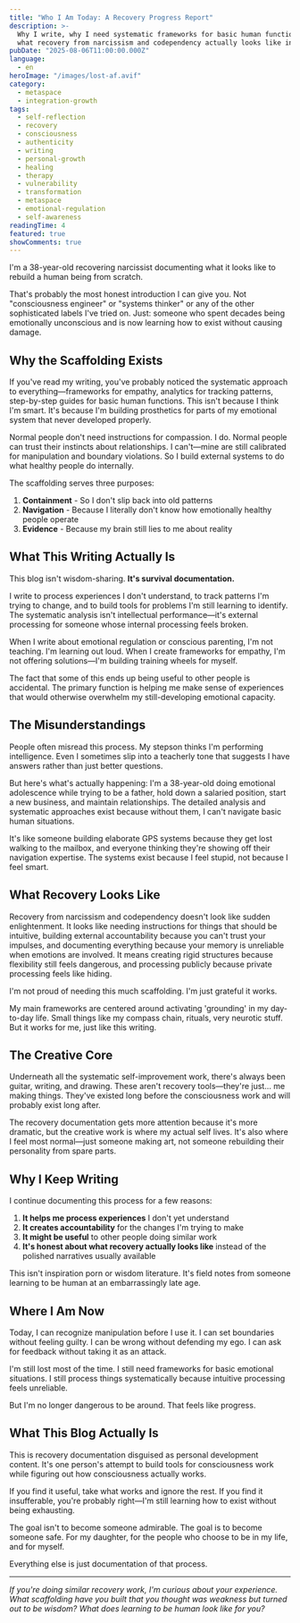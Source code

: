 ```yaml
---
title: "Who I Am Today: A Recovery Progress Report"
description: >-
  Why I write, why I need systematic frameworks for basic human functions, and
  what recovery from narcissism and codependency actually looks like in practice.
pubDate: "2025-08-06T11:00:00.000Z"
language:
  - en
heroImage: "/images/lost-af.avif"
category:
  - metaspace
  - integration-growth
tags:
  - self-reflection
  - recovery
  - consciousness
  - authenticity
  - writing
  - personal-growth
  - healing
  - therapy
  - vulnerability
  - transformation
  - metaspace
  - emotional-regulation
  - self-awareness
readingTime: 4
featured: true
showComments: true
---
```


I'm a 38-year-old recovering narcissist documenting what it looks like to rebuild a human being from scratch.

That's probably the most honest introduction I can give you. Not "consciousness engineer" or "systems thinker" or any of the other sophisticated labels I've tried on. Just: someone who spent decades being emotionally unconscious and is now learning how to exist without causing damage.

## Why the Scaffolding Exists

If you've read my writing, you've probably noticed the systematic approach to everything—frameworks for empathy, analytics for tracking patterns, step-by-step guides for basic human functions. This isn't because I think I'm smart. It's because I'm building prosthetics for parts of my emotional system that never developed properly.

Normal people don't need instructions for compassion. I do. Normal people can trust their instincts about relationships. I can't—mine are still calibrated for manipulation and boundary violations. So I build external systems to do what healthy people do internally.

The scaffolding serves three purposes:

1. **Containment** - So I don't slip back into old patterns
2. **Navigation** - Because I literally don't know how emotionally healthy people operate
3. **Evidence** - Because my brain still lies to me about reality

## What This Writing Actually Is

This blog isn't wisdom-sharing. **It's survival documentation.**

I write to process experiences I don't understand, to track patterns I'm trying to change, and to build tools for problems I'm still learning to identify. The systematic analysis isn't intellectual performance—it's external processing for someone whose internal processing feels broken.

When I write about emotional regulation or conscious parenting, I'm not teaching. I'm learning out loud. When I create frameworks for empathy, I'm not offering solutions—I'm building training wheels for myself.

The fact that some of this ends up being useful to other people is accidental. The primary function is helping me make sense of experiences that would otherwise overwhelm my still-developing emotional capacity.

## The Misunderstandings

People often misread this process. My stepson thinks I'm performing intelligence. Even I sometimes slip into a teacherly tone that suggests I have answers rather than just better questions.

But here's what's actually happening: I'm a 38-year-old doing emotional adolescence while trying to be a father, hold down a salaried position, start a new business, and maintain relationships. The detailed analysis and systematic approaches exist because without them, I can't navigate basic human situations.

It's like someone building elaborate GPS systems because they get lost walking to the mailbox, and everyone thinking they're showing off their navigation expertise. The systems exist because I feel stupid, not because I feel smart.

## What Recovery Looks Like

Recovery from narcissism and codependency doesn't look like sudden enlightenment. It looks like needing instructions for things that should be intuitive, building external accountability because you can't trust your impulses, and documenting everything because your memory is unreliable when emotions are involved. It means creating rigid structures because flexibility still feels dangerous, and processing publicly because private processing feels like hiding.

I'm not proud of needing this much scaffolding. I'm just grateful it works.

My main frameworks are centered around activating 'grounding' in my day-to-day life. Small things like my compass chain, rituals, very neurotic stuff. But it works for me, just like this writing.

## The Creative Core

Underneath all the systematic self-improvement work, there's always been guitar, writing, and drawing. These aren't recovery tools—they're just... me making things. They've existed long before the consciousness work and will probably exist long after.

The recovery documentation gets more attention because it's more dramatic, but the creative work is where my actual self lives. It's also where I feel most normal—just someone making art, not someone rebuilding their personality from spare parts.

## Why I Keep Writing

I continue documenting this process for a few reasons:

1. **It helps me process experiences** I don't yet understand
2. **It creates accountability** for the changes I'm trying to make
3. **It might be useful** to other people doing similar work
4. **It's honest about what recovery actually looks like** instead of the polished narratives usually available

This isn't inspiration porn or wisdom literature. It's field notes from someone learning to be human at an embarrassingly late age.

## Where I Am Now

Today, I can recognize manipulation before I use it. I can set boundaries without feeling guilty. I can be wrong without defending my ego. I can ask for feedback without taking it as an attack.

I'm still lost most of the time. I still need frameworks for basic emotional situations. I still process things systematically because intuitive processing feels unreliable.

But I'm no longer dangerous to be around. That feels like progress.

## What This Blog Actually Is

This is recovery documentation disguised as personal development content. It's one person's attempt to build tools for consciousness work while figuring out how consciousness actually works.

If you find it useful, take what works and ignore the rest. If you find it insufferable, you're probably right—I'm still learning how to exist without being exhausting.

The goal isn't to become someone admirable. The goal is to become someone safe. For my daughter, for the people who choose to be in my life, and for myself.

Everything else is just documentation of that process.

---

_If you're doing similar recovery work, I'm curious about your experience. What scaffolding have you built that you thought was weakness but turned out to be wisdom? What does learning to be human look like for you?_
